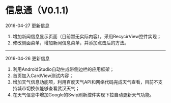 # 信息通（V0.1.1)

2016-04-27 更新信息

1. 增加新闻信息显示页面（目前暂无实际内容），采用RecycirView控件实现；
2. 修改侧面菜单，增加新闻信息菜单，并添加点击后的方法。


----------


2016-04-26 更新信息

1. 利用AndroidStudio自动生成带侧边栏的应用框架；
2. 首页加入CardView测试内容；
3. 增加天气信息功能项，利用百度天气API和网络代码完成天气查看，目前不支持城市切换仅能够查看武汉天气；
4. 在天气信息中增加Google的Swip刷新控件实现下拉自动更新天气功能。